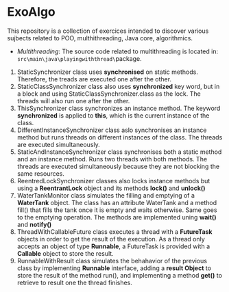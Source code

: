 # ExoAlgo
This repository is a collection of exercices intended to discover various sujbects related to POO, multhithreading, Java core, algorithmics.

*  *Multithreading*:
The source code related to multithreading is located in: `src\main\java\playingwiththread\`package.
  1. StaticSynchronizer class uses **synchronised** on static methods. Therefore, the treads are executed one after the other.
  2. StaticClassSynchronizer class also uses **synchronized** key word, but in a block and using StaticClassSynchronizer.class as the lock. The threads will also run one after the other.
  3. ThisSynchronizer class synchronizes an instance method. The keyword **synchronized** is applied to **this**, which is the current instance of the class.
  4. DifferentInstanceSynchronizer class aslo synchronises an instance method but runs threads on different instances of the class. The threads are executed simultaneously.
  5. StaticAndInstanceSynchronizer class synchronises both a static method and an instance method. Runs two threads with both methods. The threads are executed simultaneously because they are not blocking the same resources.
  6. ReentredLockSynchronizer classes also locks instance methods but using a **ReentrantLock** object and its methods **lock()** and **unlock()**
  7. WaterTankMonitor class simulates the filling and emptying of a **WaterTank** object. The class has an attribute WaterTank and a method fill() that fills the tank once it is empty and waits otherwise. Same goes to the emptying operation. The methods are implemented uning **wait()** and **notify()** 
  8. ThreadWithCallableFuture class executes a thread with a **FutureTask** objects in order to get the result of the execution. As a thread only accepts an object of type **Runnable**, a FutureTask is provided with a **Callable** object to store the result.
  9. RunnableWithResult class simulates the behahavior of the previous class by implementing **Runnable** interface, adding a **result Object** to store the result of the method run(), and implementing a method **get()** to retrieve to result one the thread finishes.
